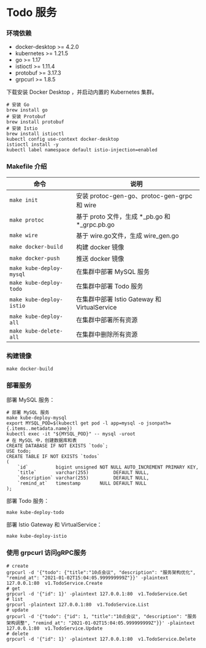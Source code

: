 # Todo 服务

### 环境依赖

* docker-desktop >= 4.2.0
* kubernetes >= 1.21.5
* go >= 1.17
* istioctl >= 1.11.4
* protobuf >= 3.17.3
* grpcurl >= 1.8.5


下载安装 Docker Desktop ，并启动内置的 Kubernetes 集群。

```shell
# 安装 Go
brew install go
# 安装 Protobuf
brew install protobuf
# 安装 Istio
brew install istioctl
kubectl config use-context docker-desktop
istioctl install -y
kubectl label namespace default istio-injection=enabled
```

### Makefile 介绍

|  命令   | 说明  |
|  ----  | ----  |
| `make init`  | 安装 protoc-gen-go、protoc-gen-grpc 和 wire|
| `make protoc`  | 基于 proto 文件，生成 *_pb.go 和 *_grpc.pb.go |
| `make wire`    | 基于 wire.go文件，生成 wire_gen.go |
| `make docker-build`  | 构建 docker 镜像 |
| `make docker-push`   | 推送 docker 镜像 |
| `make kube-deploy-mysql` | 在集群中部署 MySQL 服务 |
| `make kube-deploy-todo` | 在集群中部署 Todo 服务 |
| `make kube-deploy-istio` | 在集群中部署 Istio Gateway 和 VirtualService |
| `make kube-deploy-all` | 在集群中部署所有资源 |
| `make kube-delete-all` | 在集群中删除所有资源 |

### 构建镜像

```shell
make docker-build
```

### 部署服务

部署 MySQL 服务：

```shell
# 部署 MySQL 服务
make kube-deploy-mysql
export MYSQL_POD=$(kubectl get pod -l app=mysql -o jsonpath={.items..metadata.name})
kubectl exec -it "${MYSQL_POD}" -- mysql -uroot
# 在 MySQL 中，创建数据库和表
CREATE DATABASE IF NOT EXISTS `todo`;
USE todo;
CREATE TABLE IF NOT EXISTS `todos`
(
    `id`          bigint unsigned NOT NULL AUTO_INCREMENT PRIMARY KEY,
    `title`       varchar(255)         DEFAULT NULL,
    `description` varchar(255)         DEFAULT NULL,
    `remind_at`   timestamp       NULL DEFAULT NULL
);
```

部署 Todo 服务：

```shell
make kube-deploy-todo
```

部署 Istio Gateway 和 VirtualService：

```shell
make kube-deploy-istio
```

### 使用 grpcurl 访问gRPC服务

```shell
# create
grpcurl -d '{"todo": {"title":"10点会议", "description": "服务架构优化", "remind_at": "2021-01-02T15:04:05.999999999Z"}}' -plaintext 127.0.0.1:80  v1.TodoService.Create 
# get
grpcurl -d '{"id": 1}' -plaintext 127.0.0.1:80  v1.TodoService.Get 
# list
grpcurl -plaintext 127.0.0.1:80  v1.TodoService.List
# update
grpcurl -d '{"todo": {"id": 1, "title":"10点会议", "description": "服务架构调整", "remind_at": "2021-01-02T15:04:05.999999999Z"}}' -plaintext 127.0.0.1:80  v1.TodoService.Update
# delete
grpcurl -d '{"id": 1}' -plaintext 127.0.0.1:80  v1.TodoService.Delete 
```